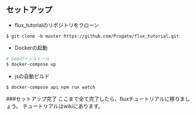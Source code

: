 セットアップ
---
* flux_tutorialのリポジトリをクローン
```
$ git clone -b master https://github.com/Progate/flux_tutorial.git
```

* Dockerの起動
```sh
# Gemのインストール
$ docker-compose up 
```

* jsの自動ビルド
```sh
$ docker-compose api npm run watch
```

###セットアップ完了
ここまで全て完了したら、fluxチュートリアルに移りましょう。
チュートリアルはwikiにあります。
